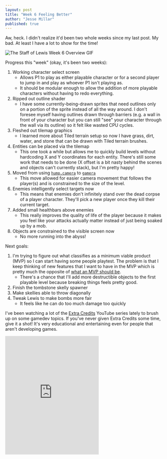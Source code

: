 ```yaml
---
layout: post
title: "Week 6 Feeling Better"
author: "Jesse Millar"
published: true
---
```


Aw, heck. I didn't realize it'd been two whole weeks since my last post. My bad. At least I have a lot to show for the time!

![*The Staff of Lewis* Week 6 Overview GIF]({{site.baseurl}}/images/staff-of-lewis-week-6-overview.gif)

Progress this "week" (okay, it's been two weeks):
1. Working character select screen
    - Allows P1 to play as either playable character or for a second player to jump in and play as whoever P1 isn't playing as.
    - It should be modular enough to allow the addition of more playable characters without having to redo everything.
1. Ripped out outline shader
    - I have some currently-being-drawn sprites that need outlines only on a portion of the sprite instead of all the way around. I don't foresee myself having outlines drawn through barriers (e.g. a wall in front of your character but you can still "see" your character through the wall via its outline) so it felt like wasted CPU cycles.
1. Fleshed out tilemap graphics
    - I learned more about Tiled terrain setup so now I have grass, dirt, water, and stone that can be drawn with Tiled terrain brushes.
1. Entities can be placed via the tilemap
    - This one took a while but allows me to quickly build levels without hardcoding X and Y coordinates for each entity. There's still some work that needs to be done (X offset is a bit nasty behind the scenes and objects can't currently stack), but I'm pretty happy!
1. Moved from using [`hump.camera`](https://hump.readthedocs.io/en/latest/camera.html) to [`gamera`](https://github.com/kikito/gamera)
    - This move allowed for easier camera movement that follows the player(s) and is constrained to the size of the level.
1. Enemies intelligently select targets now
    - This means that enemies don't infinitely stand over the dead corpse of a player character. They'll pick a new player once they kill their current target.
1. Added small healthbars above enemies
    - This really improves the quality of life of the player because it makes you feel like your attacks actually matter instead of just being soaked up by a mob.
1. Objects are constrained to the visible screen now
    - No more running into the abyss!

Next goals:
1. I'm trying to figure out what classifies as a minimum viable product (MVP) so I can start having some people playtest. The problem is that I keep thinking of new features that I want to have in the MVP which is pretty much the opposite of [what an MVP should be](https://www.youtube.com/watch?v=z06QR-tz1_o).
    - There's a chance that I'll add more destructible objects to the first playable level because breaking things feels pretty good.
1. Finish the tombstone skelly spawner
1. Make skellies able to throw diagonally
1. Tweak Lewis to make bombs more fair
    - It feels like he can do too much damage too quickly

I've been watching a lot of the [Extra Credits](https://www.youtube.com/user/ExtraCreditz/videos?app=desktop) YouTube series lately to brush up on some gamedev topics. If you've never given Extra Credits some time, give it a shot! It's very educational and entertaining even for people that aren't developing games.

<iframe src="https://open.spotify.com/embed/track/3KkXRkHbMCARz0aVfEt68P" width="300" height="380" frameborder="0" allowtransparency="true" allow="encrypted-media"></iframe>